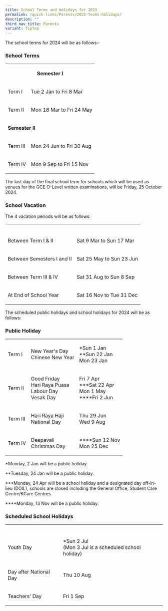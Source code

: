 ```yaml
---
title: School Terms and Holidays for 2023
permalink: /quick-links/Parents/2023-terms-holidays/
description: ""
third_nav_title: Parents
variant: tiptap
---
```

<p>The school terms for 2024 will be as follows:-</p><h3>School Terms</h3><table><tbody><tr><th rowspan="1" colspan="2"><p>Semester I</p></th></tr><tr><td rowspan="1" colspan="1"><p>Term I</p></td><td rowspan="1" colspan="1"><p>Tue 2 Jan to Fri 8 Mar</p></td></tr><tr><td rowspan="1" colspan="1"><p>Term II</p></td><td rowspan="1" colspan="1"><p>Mon 18 Mar to Fri 24 May</p></td></tr><tr><td rowspan="1" colspan="2"><p><strong>Semester II</strong></p></td></tr><tr><td rowspan="1" colspan="1"><p>Term III</p></td><td rowspan="1" colspan="1"><p>Mon 24 Jun to Fri 30 Aug</p></td></tr><tr><td rowspan="1" colspan="1"><p>Term IV</p></td><td rowspan="1" colspan="1"><p>Mon 9 Sep to Fri 15 Nov</p></td></tr></tbody></table><p>The last day of the final school term for schools which will be used as venues for the GCE O-Level written examinations, will be Friday, 25 October 2024.</p><h3>School Vacation</h3><p>The 4 vacation periods will be as follows:</p><table><tbody><tr><th rowspan="1" colspan="1"><p></p></th><th rowspan="1" colspan="1"><p></p></th></tr><tr><td rowspan="1" colspan="1"><p>Between Term I &amp; II</p></td><td rowspan="1" colspan="1"><p>Sat 9 Mar to Sun 17 Mar</p></td></tr><tr><td rowspan="1" colspan="1"><p>Between Semesters I and II</p></td><td rowspan="1" colspan="1"><p>Sat 25 May to Sun 23 Jun</p></td></tr><tr><td rowspan="1" colspan="1"><p>Between Term III &amp; IV</p></td><td rowspan="1" colspan="1"><p>Sat 31 Aug to Sun 8 Sep</p></td></tr><tr><td rowspan="1" colspan="1"><p>At End of School Year</p></td><td rowspan="1" colspan="1"><p>Sat 16 Nov to Tue 31 Dec</p></td></tr></tbody></table><p>The scheduled public holidays and school holidays for 2024 will be as follows:</p><h3>Public Holiday</h3><table><tbody><tr><td rowspan="1" colspan="1"><p>Term I</p></td><td rowspan="1" colspan="1"><p>New Year's Day <br>Chinese New Year</p></td><td rowspan="1" colspan="1"><p>*Sun 1 Jan <br>**Sun 22 Jan <br>Mon 23 Jan</p></td></tr><tr><td rowspan="1" colspan="1"><p>Term II</p></td><td rowspan="1" colspan="1"><p>Good Friday <br>Hari Raya Puasa <br>Labour Day <br>Vesak Day</p></td><td rowspan="1" colspan="1"><p>Fri 7 Apr <br>***Sat 22 Apr <br>Mon 1 May <br>****Fri 2 Jun</p></td></tr><tr><td rowspan="1" colspan="1"><p>Term III</p></td><td rowspan="1" colspan="1"><p>Hari Raya Haji <br>National Day</p></td><td rowspan="1" colspan="1"><p>Thu 29 Jun <br>Wed 9 Aug</p></td></tr><tr><td rowspan="1" colspan="1"><p>Term IV</p></td><td rowspan="1" colspan="1"><p>Deepavali <br>Christmas Day</p></td><td rowspan="1" colspan="1"><p>****Sun 12 Nov <br>Mon 25 Dec</p></td></tr></tbody></table><p>*Monday, 2 Jan will be a public holiday.</p><p>**Tuesday, 24 Jan will be a public holiday.</p><p>***Monday, 24 Apr will be a school holiday and a designated day off-in- lieu (DOIL), schools are closed including the General Office, Student Care Centre/KCare Centres.</p><p>****Monday, 13 Nov will be a public holiday.</p><h3>Scheduled School Holidays</h3><table><tbody><tr><th rowspan="1" colspan="1"><p></p></th><th rowspan="1" colspan="1"><p></p></th><th rowspan="1" colspan="1"><p></p></th></tr><tr><td rowspan="1" colspan="1"><p>Youth Day</p></td><td rowspan="1" colspan="1"><p>*Sun 2 Jul <br>(Mon 3 Jul is a scheduled school holiday)</p></td><td rowspan="1" colspan="1"><p></p></td></tr><tr><td rowspan="1" colspan="1"><p>Day after National Day</p></td><td rowspan="1" colspan="1"><p>Thu 10 Aug</p></td><td rowspan="1" colspan="1"><p></p></td></tr><tr><td rowspan="1" colspan="1"><p>Teachers' Day</p></td><td rowspan="1" colspan="1"><p>Fri 1 Sep</p></td><td rowspan="1" colspan="1"><p></p></td></tr></tbody></table><p></p>